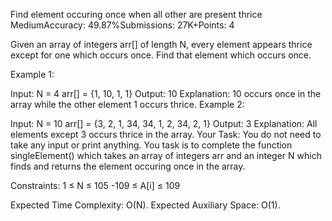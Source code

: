 Find element occuring once when all other are present thrice
MediumAccuracy: 49.87%Submissions: 27K+Points: 4

Given an array of integers arr[] of length N, every element appears thrice except for one which occurs once.
Find that element which occurs once.

Example 1:

Input:
N = 4
arr[] = {1, 10, 1, 1}
Output:
10
Explanation:
10 occurs once in the array while the other
element 1 occurs thrice.
Example 2:

Input:
N = 10
arr[] = {3, 2, 1, 34, 34, 1, 2, 34, 2, 1}
Output:
3
Explanation:
All elements except 3 occurs thrice in the array.
Your Task:
You do not need to take any input or print anything. You task is to complete the function singleElement() which takes an array of integers arr and an integer N which finds and returns the element occuring once in the array.

Constraints:
1 ≤ N ≤ 105
-109 ≤ A[i] ≤ 109

Expected Time Complexity: O(N).
Expected Auxiliary Space: O(1).

